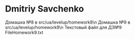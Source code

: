 # Dmitriy Savchenko
Домашка №8 в src/ua/levelup/homework8\n
Домашка №9 в src/ua/levelup/homework9\n
Текстовый файл для ДЗ№9 FileHomework9.txt
